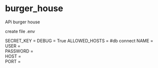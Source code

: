 # burger_house
APi burger house


create file .env

SECRET_KEY = 
DEBUG = True
ALLOWED_HOSTS = 
#db connect
NAME =  
USER =  
PASSWORD =  
HOST =  
PORT = 
